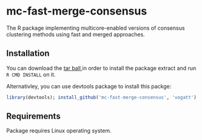 mc-fast-merge-consensus
=======================

The R package implementing multicore-enabled versions of consensus clustering methods using fast and merged approaches.

## Installation


You can download the [tar ball](https://github.com/vogatt/mc-fast-merge-consensus/tarball/master),in order to install the package extract and run `R CMD INSTALL` on it.

Alternativley, you can use devtools package to install this packge:

```r
library(devtools); install_github('mc-fast-merge-consensus', 'vogatt')
```

## Requirements
Package requires Linux operating system.
